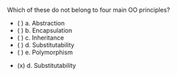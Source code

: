 <panel header=":lock::key: Which of these do not belong to four main OO principles?">

<panel header="%%Prerequisites%%" expandable expanded>
  <dynamic-panel src="../../objects/abstraction/unit-inElsewhere-asFlat.md" boilerplate header="OOP: Objects: Abstraction" />
  <dynamic-panel src="../../objects/encapsulation/unit-inElsewhere-asFlat.md" boilerplate header="OOP: Objects: Encapsulation" />
  <dynamic-panel src="../../inheritance/what/unit-inElsewhere-asFlat.md" boilerplate header="OOP: Inheritance: Basic" />
  <dynamic-panel src="../../inheritance/substitutability/unit-inElsewhere-asFlat.md" boilerplate header="OOP: Inheritance: Substitutability" />
  <dynamic-panel src="../../polymorphism/introduction/unit-inElsewhere-asFlat.md" boilerplate header="OOP: Polymorphism: Introduction" />
</panel>

<p/>

<question>
Which of these do not belong to four main OO principles?

- ( ) a. Abstraction
- ( ) b. Encapsulation
- ( ) c. Inheritance
- ( ) d. Substitutability
- ( ) e. Polymorphism


<div slot="answer">

- (x) d. Substitutability

</div>
</question>
</panel>
